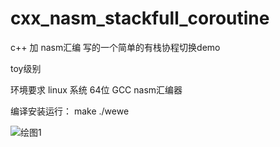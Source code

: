 # cxx_nasm_stackfull_coroutine
c++ 加 nasm汇编 写的一个简单的有栈协程切换demo 

toy级别

环境要求 linux 系统 64位
GCC nasm汇编器

编译安装运行：
make
./wewe 

![绘图1](https://user-images.githubusercontent.com/22612129/190296122-fe036279-a757-4a0b-b597-25da3e95534e.png)


